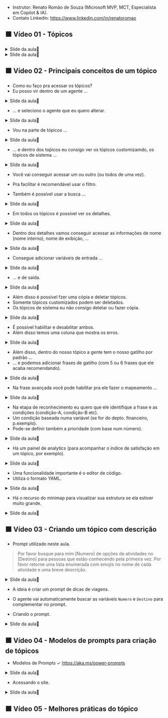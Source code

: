 
- Instrutor: Renato Romão de Souza (Microsoft MVP, MCT, Especialista em Copilot & IA).
- Contato Linkedin: https://www.linkedin.com/in/renatoromao

## 🟩 Vídeo 01 - Tópicos

<details>
<summary> Slide da aula🔻</summary>
<p align="center">
    <img src="images/image.png" alt="" width="840">
</p>
</details>

<details>
<summary> Slide da aula🔻</summary>
<p align="center">
    <img src="images/image-2.png" alt="" width="840">
</p>
</details>

## 🟩 Vídeo 02 - Principais conceitos de um tópico

- Como eu faço pra acessar os tópicos?
- Eu posso vir dentro de um agente ...

<details>
<summary> Slide da aula🔻</summary>
<p align="center">
    <img src="images/image-3.png" alt="" width="840">
</p>
</details>

- ... e seleciono o agente que eu quero alterar.

<details>
<summary> Slide da aula🔻</summary>
<p align="center">
    <img src="images/image-4.png" alt="" width="840">
</p>
</details>

- Vou na parte de tópicos ...

<details>
<summary> Slide da aula🔻</summary>
<p align="center">
    <img src="images/image-5.png" alt="" width="840">
</p>
</details>

- ... e dentro dos toṕicos eu consigo ver os tópicos customizamdo, os tópicos de sistema ...

<details>
<summary> Slide da aula🔻</summary>
<p align="center">
    <img src="images/image-6.png" alt="" width="840">
</p>
</details>

- Você vai conseguir acessar um ou outro (ou todos de uma vez).
- Pra facilitar é recomendável usar o filtro.

- Também é possível usar a busca ...

<details>
<summary> Slide da aula🔻</summary>
<p align="center">
    <img src="images/image-7.png" alt="" width="840">
</p>
</details>

- Em todos os tópicos é possível ver os detalhes.

<details>
<summary> Slide da aula🔻</summary>
<p align="center">
    <img src="images/image-8.png" alt="" width="840">
</p>
</details>

- Dentro dos detalhes vamos conseguir acessar as informações de nome (nome interno), nome de exibição, ... 

<details>
<summary> Slide da aula🔻</summary>
<p align="center">
    <img src="images/image-9.png" alt="" width="840">
</p>
</details>

- Consegue adicionar variáveis de entrada ...

<details>
<summary> Slide da aula🔻</summary>
<p align="center">
    <img src="images/image-10.png" alt="" width="840">
</p>
</details>

- ... e de saída.

<details>
<summary> Slide da aula🔻</summary>
<p align="center">
    <img src="images/image-11.png" alt="" width="840">
</p>
</details>

- Além disso é possível fzer uma cópia e deletar tópicos.
- Somente tópicos customizados podem ser deletados.
- Os tópicos de sistema eu não consigo deletar ou fazer cópia.

<details>
<summary> Slide da aula🔻</summary>
<p align="center">
    <img src="images/image-12.png" alt="" width="840">
</p>
</details>

- É possível habilitar e desabilitar ambos.
- Além disso temos uma coluna que mostra os erros.

<details>
<summary> Slide da aula🔻</summary>
<p align="center">
    <img src="images/image-13.png" alt="" width="840">
</p>
</details>

- Além disso, dentro do nosso tópico a gente tem o nosso gatilho por padrão ...
- ... e podemos adicionar frases de gatilho (com 5 ou 6 frases que ele acaba recomendando).

<details>
<summary> Slide da aula🔻</summary>
<p align="center">
    <img src="images/image-14.png" alt="" width="840">
</p>
</details>

- Na frase avançada você pode habilitar pra ele fazer o mapeamento ...

<details>
<summary> Slide da aula🔻</summary>
<p align="center">
    <img src="images/image-15.png" alt="" width="840">
</p>
</details>

- Na etapa de reconhecimento eu quero que ele identifique a frase e as condições (condição-A, condição-B etc).
- Um condição baseada numa variável (se for do depto. financeiro, p.exemplo).
- Pode-se definir também a prioridade (com base num número).

<details>
<summary> Slide da aula🔻</summary>
<p align="center">
    <img src="images/image-16.png" alt="" width="840">
</p>
</details>

- Há um painel de analytics (para acompanhar o índice de satisfação em um tópico, por exemplo).

<details>
<summary> Slide da aula🔻</summary>
<p align="center">
    <img src="images/image-17.png" alt="" width="840">
</p>
</details>

- Uma funcionalidade importante é o editor de código.
- Utiliza o formato YAML.

<details>
<summary> Slide da aula🔻</summary>
<p align="center">
    <img src="images/image-18.png" alt="" width="840">
</p>
</details>

- Há o recurso do minimap para visualizar sua estrutura se ela estiver muito grande.

<details>
<summary> Slide da aula🔻</summary>
<p align="center">
    <img src="images/image-19.png" alt="" width="840">
</p>
</details>

## 🟩 Vídeo 03 - Criando um tópico com descrição

- Prompt utilizado neste aula.

> Por favor busque para mim [Numero] de opções de atividades no [Destino] para pessoas que estão conhecendo pela primeira vez. Por favor retorne uma lista enumerada com emojis no nome de cada atividade e uma breve descrição.

<details>
<summary> Slide da aula🔻</summary>
<p align="center">
    <img src="images/image-20.png" alt="" width="840">
</p>
</details>

- A ideia é criar um prompt de dicas de viagens.
- O agente vai automaticamente buscar as variáveis `Numero` e `Destino` para complementar no prompt.

- Criando o prompt.

<details>
<summary> Slide da aula🔻</summary>
<p align="center">
    <img src="images/image-21.png" alt="" width="840">
</p>
</details>

## 🟩 Vídeo 04 - Modelos de prompts para criação de tópicos

- Modelos de Prompts ✓ https://aka.ms/power-prompts

<details>
<summary> Slide da aula🔻</summary>
<p align="center">
    <img src="images/image-22.png" alt="" width="840">
</p>
</details>

- Acessando o site.

<details>
<summary> Slide da aula🔻</summary>
<p align="center">
    <img src="images/image-23.png" alt="" width="840">
</p>
</details>

## 🟩 Vídeo 05 - Melhores práticas do tópico

